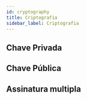 ```yaml
---
id: cryptography
title: Criptografia
sidebar_label: Criptografia
---
```


## Chave Privada

## Chave Pública

## Assinatura multipla